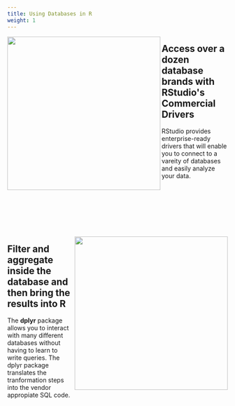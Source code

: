```yaml
---
title: Using Databases in R
weight: 1
---
```


<img src="drivers.png" width = 350 align="left"/>


<h2>Access over a dozen database brands with RStudio's Commercial Drivers</h2>

RStudio provides enterprise-ready drivers that will enable you to connect to a vareity of databases and easily analyze your data.


<br/><br/><br/><br/><br/><br/>

<img src="dplyr.png" width = 350 align="right"/>


<h2>Filter and aggregate inside the database and then bring the results into R </h2>

The **dplyr** package allows you to interact with many different databases without having to learn to write queries.  The dplyr package translates the tranformation steps into the vendor appropiate SQL code.

